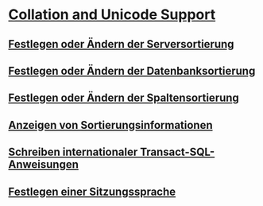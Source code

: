 # [Collation and Unicode Support](collation-and-unicode-support.md)
## [Festlegen oder Ändern der Serversortierung](set-or-change-the-server-collation.md)
## [Festlegen oder Ändern der Datenbanksortierung](set-or-change-the-database-collation.md)
## [Festlegen oder Ändern der Spaltensortierung](set-or-change-the-column-collation.md)
## [Anzeigen von Sortierungsinformationen](view-collation-information.md)
## [Schreiben internationaler Transact-SQL-Anweisungen](write-international-transact-sql-statements.md)
## [Festlegen einer Sitzungssprache](set-a-session-language.md)
